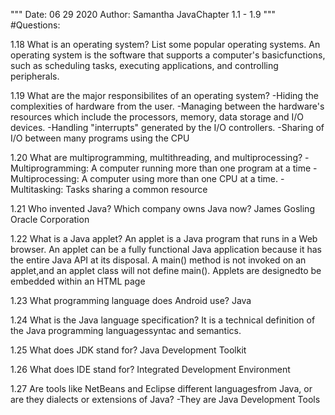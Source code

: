 """
Date: 06 29 2020
Author: Samantha
JavaChapter 1.1 - 1.9
"""
#Questions:

1.18 What is an operating system? 
List some popular operating systems. An operating system is the software that supports 
a computer's basicfunctions, such as scheduling tasks, executing applications, 
and controlling peripherals.

1.19 What are the major responsibilites of an operating system?
-Hiding the complexities of hardware from the user.
-Managing between the hardware's resources which include the processors, 
memory, data storage and I/O devices.
-Handling "interrupts" generated by the I/O controllers.
-Sharing of I/O between many programs using the CPU

1.20 What are multiprogramming, multithreading, and multiprocessing?
-Multiprogramming: A computer running more than one program at a time 
-Multiprocessing: A computer using more than one CPU at a time.
-Multitasking: Tasks sharing a common resource

1.21 Who invented Java? Which company owns Java now?
James Gosling
Oracle Corporation

1.22 What is a Java applet?
An applet is a Java program that runs in a Web browser. An applet can 
be a fully functional Java application because it has the entire Java API at its disposal.
A main() method is not invoked on an applet,and an applet class will not define main(). 
Applets are designedto be embedded within an HTML page

1.23 What programming language does Android use?
Java

1.24 What is the Java language specification?
It is a technical definition of the Java programming languagessyntac and semantics.

1.25 What does JDK stand for?
Java Development Toolkit

1.26 What does IDE stand for?
Integrated Development Environment

1.27 Are tools like NetBeans and Eclipse different languagesfrom Java, or are they dialects
 or extensions of Java?
-They are Java Development Tools
